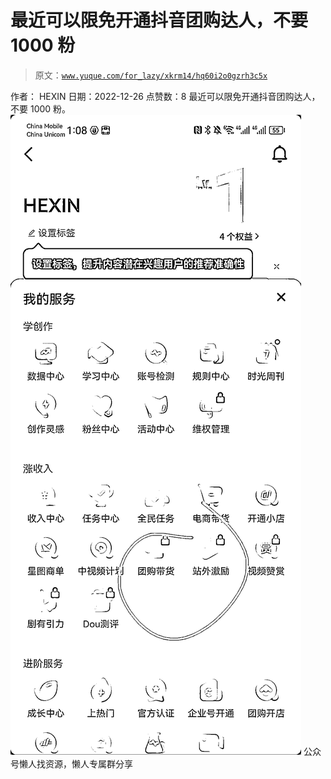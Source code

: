 # 最近可以限免开通抖音团购达人，不要 1000 粉

> 原文：[`www.yuque.com/for_lazy/xkrm14/hq60i2o0gzrh3c5x`](https://www.yuque.com/for_lazy/xkrm14/hq60i2o0gzrh3c5x)

<ne-p id="u5eb1d3a2" data-lake-id="u5eb1d3a2"><ne-text id="u9ebe56b7">作者： HEXIN</ne-text></ne-p> <ne-p id="uf0f093e1" data-lake-id="uf0f093e1"><ne-text id="u5694cb8c">日期：2022-12-26</ne-text></ne-p> <ne-p id="u725b9b7b" data-lake-id="u725b9b7b"><ne-text id="uec3569bd">点赞数：</ne-text><ne-text id="u6fa670cd" ne-bold="true">8</ne-text></ne-p> <ne-hole id="u6c1053ce" data-lake-id="u6c1053ce"><ne-card data-card-name="hr" data-card-type="block" id="CPFMz" data-event-boundary="card"><ne-p id="u382a933c" data-lake-id="u382a933c"><ne-text id="ufbf839a5">最近可以限免开通抖音团购达人，不要 1000 粉。</ne-text></ne-p> <ne-p id="uccb04e53" data-lake-id="uccb04e53"><ne-card data-card-name="image" data-card-type="inline" id="EpX2q" data-event-boundary="card">![](img/55d82fa4a0a74af62f0cd0f79b61a3b8.png)</ne-card></ne-p> <ne-hole id="ub12c1207" data-lake-id="ub12c1207"><ne-card data-card-name="hr" data-card-type="block" id="FWGpN" data-event-boundary="card"><ne-p id="u2eea420c" data-lake-id="u2eea420c"><ne-text id="u9105ed9f">公众号懒人找资源，懒人专属群分享</ne-text></ne-p></ne-card></ne-hole></ne-card></ne-hole>